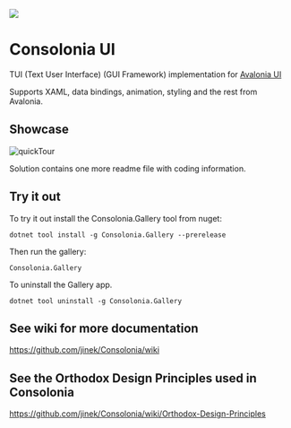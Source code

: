 ![](https://github.com/user-attachments/assets/594b33e1-59b9-40bf-9d16-41e6d5ebcb9e)

# Consolonia UI

TUI (Text User Interface) (GUI Framework) implementation for [Avalonia UI](https://github.com/AvaloniaUI)

Supports XAML, data bindings, animation, styling and the rest from Avalonia.

## Showcase 
![quickTour](https://github.com/user-attachments/assets/cf40c5e9-9315-48ce-a91a-e56dafb83801)

Solution contains one more readme file with coding information.

## Try it out
To try it out install the Consolonia.Gallery tool from nuget:
```
dotnet tool install -g Consolonia.Gallery --prerelease
```
Then run the gallery:
```
Consolonia.Gallery
```

To uninstall the Gallery app.
```
dotnet tool uninstall -g Consolonia.Gallery
```

## See wiki for more documentation
https://github.com/jinek/Consolonia/wiki

## See the Orthodox Design Principles used in Consolonia
https://github.com/jinek/Consolonia/wiki/Orthodox-Design-Principles
